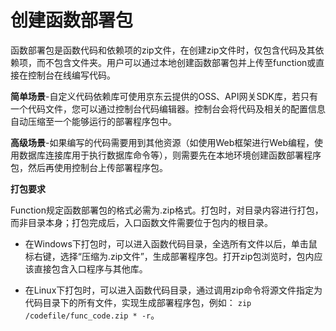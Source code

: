 # 创建函数部署包

函数部署包是函数代码和依赖项的zip文件，在创建zip文件时，仅包含代码及其依赖项，而不包含文件夹。用户可以通过本地创建函数部署包并上传至function或直接在控制台在线编写代码。


 

**简单场景**-自定义代码依赖库可使用京东云提供的OSS、API网关SDK库，若只有一个代码文件，您可以通过控制台代码编辑器。控制台会将代码及相关的配置信息自动压缩至一个能够运行的部署程序包中。

 
**高级场景**-如果编写的代码需要用到其他资源（如使用Web框架进行Web编程，使用数据库连接库用于执行数据库命令等），则需要先在本地环境创建函数部署程序包，然后再使用控制台上传部署程序包。

 

**打包要求**

Function规定函数部署包的格式必需为.zip格式。打包时，对目录内容进行打包，而非目录本身；打包完成后，入口函数文件需要位于包内的根目录。

* 在Windows下打包时，可以进入函数代码目录，全选所有文件以后，单击鼠标右键，选择“压缩为.zip文件”，生成部署程序包。打开zip包浏览时，包内应该直接包含入口程序与其他库。

* 在Linux下打包时，可以进入函数代码目录，通过调用zip命令将源文件指定为代码目录下的所有文件，实现生成部署程序包，例如： `zip /codefile/func_code.zip * -r`。
